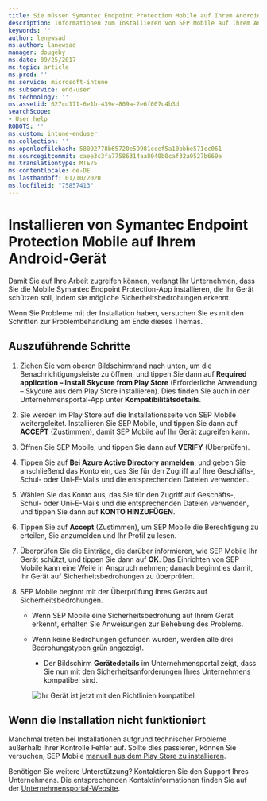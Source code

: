 ```yaml
---
title: Sie müssen Symantec Endpoint Protection Mobile auf Ihrem Android-Gerät installieren | Microsoft-Dokumentation
description: Informationen zum Installieren von SEP Mobile auf Ihrem Android-Gerät.
keywords: ''
author: lenewsad
ms.author: lanewsad
manager: dougeby
ms.date: 09/25/2017
ms.topic: article
ms.prod: ''
ms.service: microsoft-intune
ms.subservice: end-user
ms.technology: ''
ms.assetid: 627cd171-6e1b-439e-809a-2e6f007c4b3d
searchScope:
- User help
ROBOTS: ''
ms.custom: intune-enduser
ms.collection: ''
ms.openlocfilehash: 58092778b65720e59981ccef5a10bbbe571cc061
ms.sourcegitcommit: caee3c3fa77586314aa8040b0caf32a0527b669e
ms.translationtype: MTE75
ms.contentlocale: de-DE
ms.lasthandoff: 01/10/2020
ms.locfileid: "75857413"
---
```

# <a name="install-symantec-endpoint-protection-mobile-on-your-android-device"></a>Installieren von Symantec Endpoint Protection Mobile auf Ihrem Android-Gerät

Damit Sie auf Ihre Arbeit zugreifen können, verlangt Ihr Unternehmen, dass Sie die Mobile Symantec Endpoint Protection-App installieren, die Ihr Gerät schützen soll, indem sie mögliche Sicherheitsbedrohungen erkennt.

Wenn Sie Probleme mit der Installation haben, versuchen Sie es mit den Schritten zur Problembehandlung am Ende dieses Themas.

## <a name="what-you-need-to-do"></a>Auszuführende Schritte

1. Ziehen Sie vom oberen Bildschirmrand nach unten, um die Benachrichtigungsleiste zu öffnen, und tippen Sie dann auf **Required application – Install Skycure from Play Store** (Erforderliche Anwendung – Skycure aus dem Play Store installieren). Dies finden Sie auch in der Unternehmensportal-App unter __Kompatibilitätsdetails__.

2. Sie werden im Play Store auf die Installationsseite von SEP Mobile weitergeleitet. Installieren Sie SEP Mobile, und tippen Sie dann auf **ACCEPT** (Zustimmen), damit SEP Mobile auf Ihr Gerät zugreifen kann.

3. Öffnen Sie SEP Mobile, und tippen Sie dann auf **VERIFY** (Überprüfen).

4. Tippen Sie auf **Bei Azure Active Directory anmelden**, und geben Sie anschließend das Konto ein, das Sie für den Zugriff auf Ihre Geschäfts-, Schul- oder Uni-E-Mails und die entsprechenden Dateien verwenden.

5. Wählen Sie das Konto aus, das Sie für den Zugriff auf Geschäfts-, Schul- oder Uni-E-Mails und die entsprechenden Dateien verwenden, und tippen Sie dann auf **KONTO HINZUFÜGEN**.

6. Tippen Sie auf **Accept** (Zustimmen), um SEP Mobile die Berechtigung zu erteilen, Sie anzumelden und Ihr Profil zu lesen.

7. Überprüfen Sie die Einträge, die darüber informieren, wie SEP Mobile Ihr Gerät schützt, und tippen Sie dann auf **OK**. Das Einrichten von SEP Mobile kann eine Weile in Anspruch nehmen; danach beginnt es damit, Ihr Gerät auf Sicherheitsbedrohungen zu überprüfen.

8. SEP Mobile beginnt mit der Überprüfung Ihres Geräts auf Sicherheitsbedrohungen.

   * Wenn SEP Mobile eine Sicherheitsbedrohung auf Ihrem Gerät erkennt, erhalten Sie Anweisungen zur Behebung des Problems.

   * Wenn keine Bedrohungen gefunden wurden, werden alle drei Bedrohungstypen grün angezeigt.

     * Der Bildschirm **Gerätedetails** im Unternehmensportal zeigt, dass Sie nun mit den Sicherheitsanforderungen Ihres Unternehmens kompatibel sind.

     ![Ihr Gerät ist jetzt mit den Richtlinien kompatibel](./media/mtd-device-now-compliant-android.png)

## <a name="if-the-installation-doesnt-work"></a>Wenn die Installation nicht funktioniert

Manchmal treten bei Installationen aufgrund technischer Probleme außerhalb Ihrer Kontrolle Fehler auf. Sollte dies passieren, können Sie versuchen, SEP Mobile [manuell aus dem Play Store zu installieren](https://play.google.com/store/apps/details?id=com.skycure.skycure).

Benötigen Sie weitere Unterstützung? Kontaktieren Sie den Support Ihres Unternehmens. Die entsprechenden Kontaktinformationen finden Sie auf der [Unternehmensportal-Website](https://go.microsoft.com/fwlink/?linkid=2010980).
